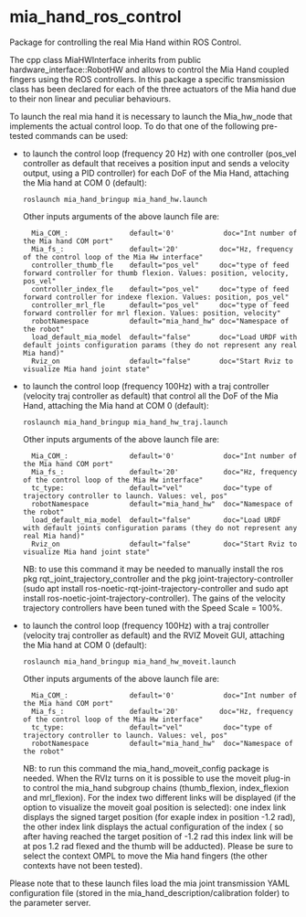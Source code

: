 # mia_hand_ros_control
Package for controlling the real Mia Hand within ROS Control.

The cpp class MiaHWInterface inherits from public hardware_interface::RobotHW and allows to control the Mia Hand coupled fingers using the ROS controllers.
In this package a specific transmission class has been declared for each of the three actuators of the Mia hand due to their non linear and peculiar behaviours.

To launch the real mia hand it is necessary to launch the Mia_hw_node that implements the actual control loop.
To do that one of the following pre-tested commands can be used:

  - to launch the control loop (frequency 20 Hz) with one controller (pos_vel controller as default that receives a position input and sends a velocity output, using a PID controller) for each DoF of the Mia Hand, attaching the Mia hand at COM 0 (default):

        roslaunch mia_hand_bringup mia_hand_hw.launch

      Other inputs arguments of the above launch file are:

          Mia_COM_:               default='0'            doc="Int number of the Mia hand COM port"
          Mia_fs_:                default='20'          doc="Hz, frequency of the control loop of the Mia Hw interface"
          controller_thumb_fle    default="pos_vel"     doc="type of feed forward controller for thumb flexion. Values: position, velocity, pos_vel"
          controller_index_fle    default="pos_vel"     doc="type of feed forward controller for indexe flexion. Values: position, pos_vel"
          controller_mrl_fle      default="pos_vel"     doc="type of feed forward controller for mrl flexion. Values: position, velocity"
          robotNamespace          default="mia_hand_hw" doc="Namespace of the robot"
          load_default_mia_model  default="false"       doc="Load URDF with default joints configuration params (they do not represent any real Mia hand)"
          Rviz_on                 default="false"       doc="Start Rviz to visualize Mia hand joint state"

  - to launch the control loop (frequency 100Hz) with a traj controller (velocity traj controller as default) that control all the DoF of the Mia Hand, attaching the Mia hand at COM 0 (default):

        roslaunch mia_hand_bringup mia_hand_hw_traj.launch

      Other inputs arguments of the above launch file are:

          Mia_COM_:               default='0'            doc="Int number of the Mia hand COM port"
          Mia_fs_:                default='20'           doc="Hz, frequency of the control loop of the Mia Hw interface"
          tc_type:                default="vel"          doc="type of trajectory controller to launch. Values: vel, pos"
          robotNamespace          default="mia_hand_hw"  doc="Namespace of the robot"
          load_default_mia_model  default="false"        doc="Load URDF with default joints configuration params (they do not represent any real Mia hand)"
          Rviz_on                 default="false"        doc="Start Rviz to visualize Mia hand joint state"

      NB: to use this command it may be needed to manually install the ros pkg rqt_joint_trajectory_controller and the pkg joint-trajectory-controller (sudo apt install ros-noetic-rqt-joint-trajectory-controller and sudo apt install ros-noetic-joint-trajectory-controller). The gains of the velocity trajectory controllers have been tuned with the Speed Scale = 100%.

  - to launch the control loop (frequency 100Hz) with a traj controller (velocity traj controller as default) and the RVIZ Moveit GUI, attaching the Mia hand at COM 0 (default):

        roslaunch mia_hand_bringup mia_hand_hw_moveit.launch

      Other inputs arguments of the above launch file are:

          Mia_COM_:               default='0'            doc="Int number of the Mia hand COM port"
          Mia_fs_:                default='20'          doc="Hz, frequency of the control loop of the Mia Hw interface"
          tc_type:                default="vel"          doc="type of trajectory controller to launch. Values: vel, pos"
          robotNamespace          default="mia_hand_hw"  doc="Namespace of the robot"

      NB: to run this command the mia_hand_moveit_config package is needed.
      When the RVIz turns on it is possible to use the moveit plug-in to control the mia_hand subgroup chains (thumb_flexion, index_flexion and mrl_flexion).
      For the index two different links will be displayed (if the option to visualize the moveit goal position is selected): one index link displays the signed
      target position (for exaple index in position -1.2 rad), the other index link displays the actual configuration of the index ( so after having reached the target
      position of -1.2 rad this index link will be at pos 1.2 rad flexed and the thumb will be adducted).
      Please be sure to select the context OMPL to move the Mia hand fingers (the other contexts have not been tested).

Please note that to these launch files load the mia joint transmission YAML 
configuration file (stored in the mia_hand_description/calibration folder)
to the parameter server.

